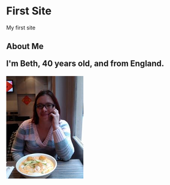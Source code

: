 <!Doctype html>
<html>

  
  <body>
  
  <h1>First Site</h1>
    <p> My first site</p>
    
  <h2>About Me</he>
  
  <div>
    <p> I'm Beth, 40 years old, and from England.</p>
<img src="https://github.com/bethdonaghue/Hello-World/blob/master/483537_10151866178219966_22918836_n.jpg" />
  </div>
	
  </body>
  </html>
